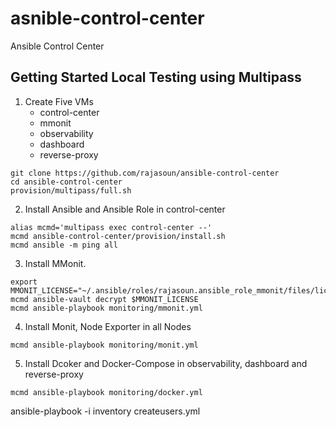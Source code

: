 # asnible-control-center
Ansible Control Center

## Getting Started Local Testing using Multipass

1. Create Five VMs 
    * control-center
    * mmonit
    * observability
    * dashboard
    * reverse-proxy

```
git clone https://github.com/rajasoun/ansible-control-center
cd ansible-control-center
provision/multipass/full.sh
```

2. Install Ansible and Ansible Role in control-center 

```
alias mcmd='multipass exec control-center --'
mcmd ansible-control-center/provision/install.sh
mcmd ansible -m ping all
```

3. Install MMonit. 
```
export MMONIT_LICENSE="~/.ansible/roles/rajasoun.ansible_role_mmonit/files/license.yml"
mcmd ansible-vault decrypt $MMONIT_LICENSE
mcmd ansible-playbook monitoring/mmonit.yml
```

4. Install Monit, Node Exporter in all Nodes 
```
mcmd ansible-playbook monitoring/monit.yml
```

5. Install Dcoker and Docker-Compose in observability, dashboard and reverse-proxy

```
mcmd ansible-playbook monitoring/docker.yml
```


ansible-playbook -i inventory createusers.yml